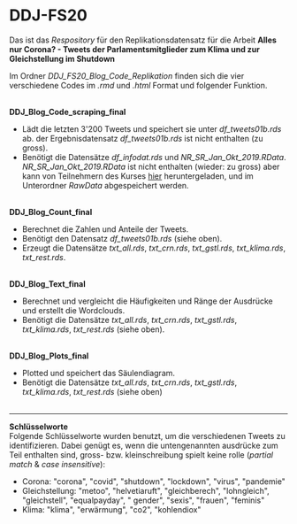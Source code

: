 # DDJ-FS20

Das ist das _Respository_ für den Replikationsdatensatz für die Arbeit **Alles nur Corona? - Tweets der Parlamentsmitglieder zum Klima und zur Gleichstellung im Shutdown**

Im Ordner _DDJ_FS20_Blog_Code_Replikation_ finden sich die vier verschiedene Codes im _.rmd_ und _.html_ Format und folgender Funktion. 
<br><br>

**DDJ_Blog_Code_scraping_final**
  + Lädt die letzten 3'200 Tweets und speichert sie unter _df_tweets01b.rds_ ab. der Ergebnisdatensatz _df_tweets01b.rds_ ist    nicht enthalten (zu gross).
  + Benötigt die Datensätze _df_infodat.rds_ und _NR_SR_Jan_Okt_2019.RData_. _NR_SR_Jan_Okt_2019.RData_ ist nicht enthalten (wieder: zu gross) aber kann von Teilnehmern des Kurses [hier](
https://lms.uzh.ch/auth/1%3A1%3A1210638843%3A3%3A0%3Aserv%3Ax/data/NR_SR_Jan_Okt_2019.RData) heruntergeladen, und im Unterordner _RawData_ abgespeichert werden.
<br><br>

**DDJ_Blog_Count_final**
  + Berechnet die Zahlen und Anteile der Tweets.
  + Benötigt den Datensatz _df_tweets01b.rds_ (siehe oben).
  + Erzeugt die Datensätze _txt_all.rds_, _txt_crn.rds_, _txt_gstl.rds_, _txt_klima.rds_, _txt_rest.rds_.
<br><br>

**DDJ_Blog_Text_final**
  + Berechnet und vergleicht die Häufigkeiten und Ränge der Ausdrücke und erstellt die Wordclouds.
  + Benötigt die Datensätze _txt_all.rds_, _txt_crn.rds_, _txt_gstl.rds_, _txt_klima.rds_, _txt_rest.rds_ (siehe oben).
<br><br>
  
**DDJ_Blog_Plots_final**
  + Plotted und speichert das Säulendiagram.
  + Benötigt die Datensätze _txt_all.rds_, _txt_crn.rds_, _txt_gstl.rds_, _txt_klima.rds_, _txt_rest.rds_ (siehe oben)
<br><br>

*****

**Schlüsselworte**<br>Folgende Schlüsselworte wurden benutzt, um die verschiedenen Tweets zu identifizieren. Dabei genügt es, wenn die untengenannten ausdrücke zum Teil enthalten sind, gross- bzw. kleinschreibung spielt keine rolle (_partial match_ & _case insensitive_):
  + Corona: "corona", "covid", "shutdown", "lockdown", "virus", "pandemie"
  + Gleichstellung: "metoo", "helvetiaruft", "gleichberech", "lohngleich", "gleichstell", "equalpayday", " gender", "sexis", "frauen", "feminis"
  + Klima: "klima", "erwärmung", "co2", "kohlendiox"
